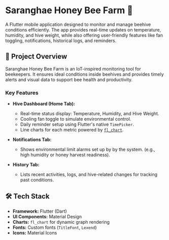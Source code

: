 # Saranghae Honey Bee Farm 🐝

A Flutter mobile application designed to monitor and manage beehive conditions efficiently. The app provides real-time updates on temperature, humidity, and hive weight, while also offering user-friendly features like fan toggling, notifications, historical logs, and reminders.

## 📱 Project Overview

Saranghae Honey Bee Farm is an IoT-inspired monitoring tool for beekeepers. It ensures ideal conditions inside beehives and provides timely alerts and visual data to support bee health and productivity.

###  Key Features

- **Hive Dashboard (Home Tab):**
  - Real-time status display: Temperature, Humidity, and Hive Weight.
  - Cooling fan toggle to simulate environmental control.
  - Daily reminder setup using Flutter's native `TimePicker`.
  - Line charts for each metric powered by [`fl_chart`](https://pub.dev/packages/fl_chart).

- **Notifications Tab:**
  - Shows environmental limit alarms set up by by the system. (e.g., high humidity or honey harvest readiness).

- **History Tab:**
  - Lists recent activities, logs, and hive-related changes for tracking past conditions.

## 🛠️ Tech Stack

- **Framework:** Flutter (Dart)
- **UI Components:** Material Design
- **Charts:** `fl_chart` for dynamic graph rendering
- **Fonts:** Custom fonts (`TitleFont`, `Lexend`)
- **Icons:** Material Icons